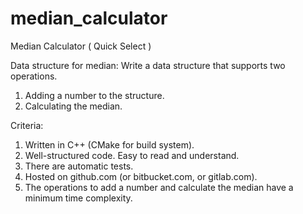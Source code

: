 # median_calculator
Median Calculator ( Quick Select )

Data structure for median:
Write a data structure that supports two operations.
1. Adding a number to the structure.
2. Calculating the median.

Criteria:
1. Written in C++ (CMake for build system).
2. Well-structured code. Easy to read and understand.
3. There are automatic tests.
4. Hosted on github.com (or bitbucket.com, or gitlab.com).
5. The operations to add a number and calculate the median have a minimum time complexity.
